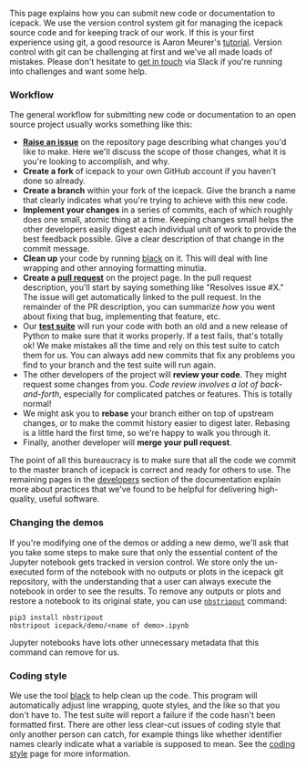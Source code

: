 <!--
.. title: Pull requests
.. slug: pull-requests
.. date: 2020-09-17 10:31:07 UTC-07:00
.. tags: 
.. category: 
.. link: 
.. description: 
.. type: text
-->

This page explains how you can submit new code or documentation to icepack.
We use the version control system git for managing the icepack source code and for keeping track of our work.
If this is your first experience using git, a good resource is Aaron Meurer's [tutorial](http://www.asmeurer.com/git-workflow/).
Version control with git can be challenging at first and we've all made loads of mistakes.
Please don't hesitate to [get in touch](/contact/) via Slack if you're running into challenges and want some help.

### Workflow

The general workflow for submitting new code or documentation to an open source project usually works something like this:

* **[Raise an issue](/issues/)** on the repository page describing what changes you'd like to make.
Here we'll discuss the scope of those changes, what it is you're looking to accomplish, and why.
* **Create a fork** of icepack to your own GitHub account if you haven't done so already.
* **Create a branch** within your fork of the icepack.
Give the branch a name that clearly indicates what you're trying to achieve with this new code.
* **Implement your changes** in a series of commits, each of which roughly does one small, atomic thing at a time.
Keeping changes small helps the other developers easily digest each individual unit of work to provide the best feedback possible.
Give a clear description of that change in the commit message.
* **Clean up** your code by running [black](https://black.readthedocs.io/en/stable/) on it.
This will deal with line wrapping and other annoying formatting minutia.
* **Create a [pull request](https://github.com/icepack/icepack/pulls)** on the project page.
In the pull request description, you'll start by saying something like "Resolves issue #X."
The issue will get automatically linked to the pull request.
In the remainder of the PR description, you can summarize *how* you went about fixing that bug, implementing that feature, etc.
* Our **[test suite](https://app.circleci.com/pipelines/github/icepack/icepack?branch=master)** will run your code with both an old and a new release of Python to make sure that it works properly.
If a test fails, that's totally ok!
We make mistakes all the time and rely on this test suite to catch them for us.
You can always add new commits that fix any problems you find to your branch and the test suite will run again.
* The other developers of the project will **review your code**.
They might request some changes from you.
*Code review involves a lot of back-and-forth*, especially for complicated patches or features.
This is totally normal!
* We might ask you to **rebase** your branch either on top of upstream changes, or to make the commit history easier to digest later.
Rebasing is a little hard the first time, so we're happy to walk you through it.
* Finally, another developer will **merge your pull request**.

The point of all this bureaucracy is to make sure that all the code we commit to the master branch of icepack is correct and ready for others to use.
The remaining pages in the [developers](/developers/) section of the documentation explain more about practices that we've found to be helpful for delivering high-quality, useful software.

### Changing the demos

If you're modifying one of the demos or adding a new demo, we'll ask that you take some steps to make sure that only the essential content of the Jupyter notebook gets tracked in version control.
We store only the un-executed form of the notebook with no outputs or plots in the icepack git repository, with the understanding that a user can always execute the notebook in order to see the results.
To remove any outputs or plots and restore a notebook to its original state, you can use [`nbstripout`](https://github.com/kynan/nbstripout) command:

```shell
pip3 install nbstripout
nbstripout icepack/demo/<name of demo>.ipynb
```

Jupyter notebooks have lots other unnecessary metadata that this command can remove for us.

### Coding style

We use the tool [black](https://black.readthedocs.io/en/stable/) to help clean up the code.
This program will automatically adjust line wrapping, quote styles, and the like so that you don't have to.
The test suite will report a failure if the code hasn't been formatted first.
There are other less clear-cut issues of coding style that only another person can catch, for example things like whether identifier names clearly indicate what a variable is supposed to mean.
See the [coding style](/style/) page for more information.
